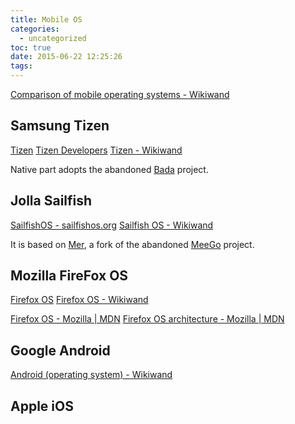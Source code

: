 ```yaml
---
title: Mobile OS
categories:
  - uncategorized
toc: true
date: 2015-06-22 12:25:26
tags:
---
```


[Comparison of mobile operating systems - Wikiwand](http://www.wikiwand.com/en/Comparison_of_mobile_operating_systems)

<!-- more -->

## Samsung Tizen

[Tizen](https://www.tizen.org/)
[Tizen Developers](https://developer.tizen.org/)
[Tizen - Wikiwand](http://www.wikiwand.com/en/Tizen)

Native part adopts the abandoned [Bada](http://www.wikiwand.com/en/Bada) project.

## Jolla Sailfish

[SailfishOS - sailfishos.org](https://sailfishos.org/)
[Sailfish OS - Wikiwand](https://www.wikiwand.com/en/Sailfish_OS)

It is based on [Mer](http://merproject.org/), a fork of the abandoned [MeeGo](http://www.wikiwand.com/en/MeeGo) project.

## Mozilla FireFox OS

[Firefox OS](https://www.mozilla.org/en-US/firefox/os/2.0/)
[Firefox OS - Wikiwand](http://www.wikiwand.com/en/Firefox_OS)

[Firefox OS - Mozilla | MDN](https://developer.mozilla.org/en-US/Firefox_OS)
[Firefox OS architecture - Mozilla | MDN](https://developer.mozilla.org/en-US/Firefox_OS/Platform/Architecture)

## Google Android

[Android (operating system) - Wikiwand](http://www.wikiwand.com/en/Android_(operating_system))

## Apple iOS
